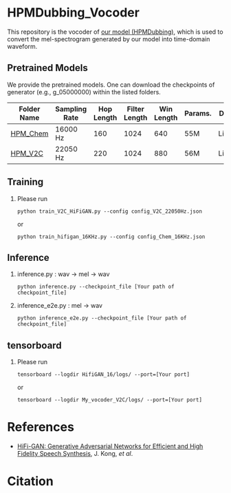 # HPMDubbing_Vocoder
This repository is the vocoder of [our model (HPMDubbing)](https://github.com/GalaxyCong/HPMDubbing), which is used to convert the mel-spectrogram generated by our model into time-domain waveform. 


## Pretrained Models
We provide the pretrained models. 
One can download the checkpoints of generator (e.g., g_05000000) within the listed folders.


|Folder Name|Sampling Rate|Hop Length|Filter Length|Win Length|Params.|Dataset|Fine-Tuned|
|------|---|---|---|---|---|------|---|
|[HPM_Chem](https://drive.google.com/file/d/1MIIAHpePjB4tndkERW1rx0AVKiAKMo2K/view?usp=sharing)|16000 Hz|160|1024|640|55M|LibriTTS|No|
|[HPM_V2C]()|22050 Hz|220|1024|880|56M|LibriTTS|No|


## Training
1. Please run
    ```
    python train_V2C_HiFiGAN.py --config config_V2C_22050Hz.json
    ```
    or
    ```
    python train_hifigan_16KHz.py --config config_Chem_16KHz.json
    ```
    
## Inference
1. inference.py : wav -> mel -> wav
    ```
    python inference.py --checkpoint_file [Your path of checkpoint_file]
    ```
2. inference_e2e.py :  mel -> wav
    ```
    python inference_e2e.py --checkpoint_file [Your path of checkpoint_file]
    ```
    

## tensorboard
1. Please run
    ```
    tensorboard --logdir HifiGAN_16/logs/ --port=[Your port]
    ```
    or 
    ```
    tensorboard --logdir My_vocoder_V2C/logs/ --port=[Your port]
    ```

# References
- [HiFi-GAN: Generative Adversarial Networks for Efficient and High Fidelity Speech Synthesis](https://arxiv.org/pdf/2010.05646.pdf), J. Kong, *et al*. 


# Citation
